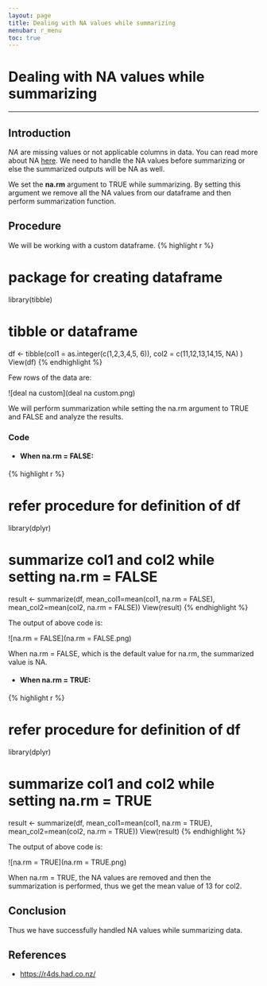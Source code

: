 ```yaml
---
layout: page
title: Dealing with NA values while summarizing
menubar: r_menu
toc: true
---
```


# Dealing with NA values while summarizing

-------------------------------------------------------------------

## Introduction	

*NA* are missing values or not applicable columns in data. You can read more about NA [here](). We need to handle the NA values before summarizing or else the summarized outputs will be NA as well. 

We set the **na.rm** argument to TRUE while summarizing. By setting this argument we remove all the NA values from our dataframe and then perform summarization function.

## Procedure

We will be working with a custom dataframe.
{% highlight r %} 
# package for creating dataframe
library(tibble) 

# tibble or dataframe 
df <- tibble(col1 = as.integer(c(1,2,3,4,5, 6)), 
             col2 = c(11,12,13,14,15, NA)
             )
View(df)
{% endhighlight %}

Few rows of the data are:

![deal na custom](deal na custom.png)

We will perform summarization while setting the na.rm argument to TRUE and FALSE and analyze the results.

### Code

- #### When na.rm = FALSE:

{% highlight r %} 
# refer procedure for definition of df
library(dplyr)

# summarize col1 and col2 while setting na.rm = FALSE
result <- summarize(df, mean_col1=mean(col1, na.rm = FALSE), mean_col2=mean(col2, na.rm = FALSE))
View(result)
{% endhighlight %}

The output of above code is:

![na.rm = FALSE](na.rm = FALSE.png)

When na.rm = FALSE, which is the default value for na.rm, the summarized value is NA.

- #### When na.rm = TRUE:

{% highlight r %} 
# refer procedure for definition of df
library(dplyr)

# summarize col1 and col2 while setting na.rm = TRUE
result <- summarize(df, mean_col1=mean(col1, na.rm = TRUE), mean_col2=mean(col2, na.rm = TRUE))
View(result)
{% endhighlight %}

The output of above code is:

![na.rm = TRUE](na.rm = TRUE.png)

When na.rm = TRUE, the NA values are removed and then the summarization is performed, thus we get the mean value of 13 for col2.

## Conclusion

Thus we have successfully handled NA values while summarizing data.

## References
- https://r4ds.had.co.nz/